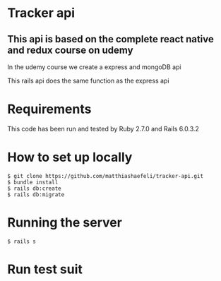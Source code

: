 # Tracker api

## This api is based on the complete react native and redux course on udemy

In the udemy course we create a express and mongoDB api

This rails api does the same function as the express api

# Requirements

This code has been run and tested by Ruby 2.7.0 and Rails 6.0.3.2

# How to set up locally

```
$ git clone https://github.com/matthiashaefeli/tracker-api.git
$ bundle install
$ rails db:create
$ rails db:migrate
```

# Running the server

```
$ rails s
```

# Run test suit

```
```



